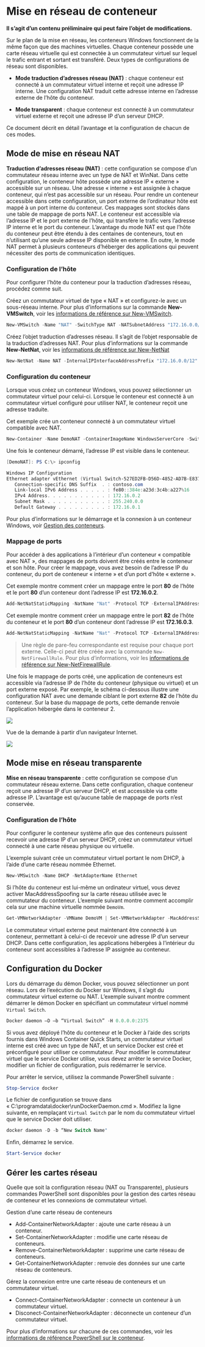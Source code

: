 # Mise en réseau de conteneur

**Il s’agit d’un contenu préliminaire qui peut faire l’objet de modifications.**

Sur le plan de la mise en réseau, les conteneurs Windows fonctionnent de la même façon que des machines virtuelles. Chaque conteneur possède une carte réseau virtuelle qui est connectée à un commutateur virtuel sur lequel le trafic entrant et sortant est transféré. Deux types de configurations de réseau sont disponibles.

- **Mode traduction d’adresses réseau (NAT)** : chaque conteneur est connecté à un commutateur virtuel interne et reçoit une adresse IP interne. Une configuration NAT traduit cette adresse interne en l’adresse externe de l’hôte du conteneur.

- **Mode transparent** : chaque conteneur est connecté à un commutateur virtuel externe et reçoit une adresse IP d’un serveur DHCP.

Ce document décrit en détail l’avantage et la configuration de chacun de ces modes.

## Mode de mise en réseau NAT

**Traduction d’adresses réseau (NAT)** : cette configuration se compose d’un commutateur réseau interne avec un type de NAT et WinNat. Dans cette configuration, le conteneur hôte possède une adresse IP « externe » accessible sur un réseau. Une adresse « interne » est assignée à chaque conteneur, qui n’est pas accessible sur un réseau. Pour rendre un conteneur accessible dans cette configuration, un port externe de l’ordinateur hôte est mappé à un port interne du conteneur. Ces mappages sont stockés dans une table de mappage de ports NAT. Le conteneur est accessible via l’adresse IP et le port externe de l’hôte, qui transfère le trafic vers l’adresse IP interne et le port du conteneur. L’avantage du mode NAT est que l’hôte du conteneur peut être étendu à des centaines de conteneurs, tout en n’utilisant qu’une seule adresse IP disponible en externe. En outre, le mode NAT permet à plusieurs conteneurs d’héberger des applications qui peuvent nécessiter des ports de communication identiques.

### Configuration de l’hôte

Pour configurer l’hôte du conteneur pour la traduction d’adresses réseau, procédez comme suit.

Créez un commutateur virtuel de type « NAT » et configurez-le avec un sous-réseau interne. Pour plus d’informations sur la commande **New-VMSwitch**, voir les [informations de référence sur New-VMSwitch](https://technet.microsoft.com/en-us/library/hh848455.aspx).

```powershell
New-VMSwitch -Name "NAT" -SwitchType NAT -NATSubnetAddress "172.16.0.0/12"
```
Créez l’objet traduction d’adresses réseau. Il s’agit de l’objet responsable de la traduction d’adresses NAT. Pour plus d’informations sur la commande **New-NetNat**, voir les [informations de référence sur New-NetNat](https://technet.microsoft.com/en-us/library/dn283361.aspx)

```powershell
New-NetNat -Name NAT -InternalIPInterfaceAddressPrefix "172.16.0.0/12" 
```

### Configuration du conteneur

Lorsque vous créez un conteneur Windows, vous pouvez sélectionner un commutateur virtuel pour celui-ci. Lorsque le conteneur est connecté à un commutateur virtuel configuré pour utiliser NAT, le conteneur reçoit une adresse traduite.

Cet exemple crée un conteneur connecté à un commutateur virtuel compatible avec NAT.

```powershell
New-Container -Name DemoNAT -ContainerImageName WindowsServerCore -SwitchName "NAT"
```

Une fois le conteneur démarré, l’adresse IP est visible dans le conteneur.

```powershell
[DemoNAT]: PS C:\> ipconfig

Windows IP Configuration
Ethernet adapter vEthernet (Virtual Switch-527ED2FB-D56D-4852-AD7B-E83732A032F5-0):
   Connection-specific DNS Suffix  . : contoso.com
   Link-local IPv6 Address . . . . . : fe80::384e:a23d:3c4b:a227%16
   IPv4 Address. . . . . . . . . . . : 172.16.0.2
   Subnet Mask . . . . . . . . . . . : 255.240.0.0
   Default Gateway . . . . . . . . . : 172.16.0.1
```

Pour plus d’informations sur le démarrage et la connexion à un conteneur Windows, voir [Gestion des conteneurs](./manage_containers.md).

### Mappage de ports

Pour accéder à des applications à l’intérieur d’un conteneur « compatible avec NAT », des mappages de ports doivent être créés entre le conteneur et son hôte. Pour créer le mappage, vous avez besoin de l’adresse IP du conteneur, du port de conteneur « interne » et d’un port d’hôte « externe ».

Cet exemple montre comment créer un mappage entre le port **80** de l’hôte et le port **80** d’un conteneur dont l’adresse IP est **172.16.0.2**.

```powershell
Add-NetNatStaticMapping -NatName "Nat" -Protocol TCP -ExternalIPAddress 0.0.0.0 -InternalIPAddress 172.16.0.2 -InternalPort 80 -ExternalPort 80
```

Cet exemple montre comment créer un mappage entre le port **82** de l’hôte du conteneur et le port **80** d’un conteneur dont l’adresse IP est **172.16.0.3**.

```powershell
Add-NetNatStaticMapping -NatName "Nat" -Protocol TCP -ExternalIPAddress 0.0.0.0 -InternalIPAddress 172.16.0.3 -InternalPort 80 -ExternalPort 82
```
>Une règle de pare-feu correspondante est requise pour chaque port externe. Celle-ci peut être créée avec la commande `New-NetFirewallRule`. Pour plus d’informations, voir les [informations de référence sur New-NetFirewallRule](https://technet.microsoft.com/en-us/library/jj554908.aspx).

Une fois le mappage de ports créé, une application de conteneurs est accessible via l’adresse IP de l’hôte du conteneur (physique ou virtuel) et un port externe exposé. Par exemple, le schéma ci-dessous illustre une configuration NAT avec une demande ciblant le port externe **82** de l’hôte du conteneur. Sur la base du mappage de ports, cette demande renvoie l’application hébergée dans le conteneur 2.

![](./media/nat1.png)

Vue de la demande à partir d’un navigateur Internet.

![](./media/portmapping.png)

## Mode mise en réseau transparente

**Mise en réseau transparente** : cette configuration se compose d’un commutateur réseau externe. Dans cette configuration, chaque conteneur reçoit une adresse IP d’un serveur DHCP, et est accessible via cette adresse IP. L’avantage est qu’aucune table de mappage de ports n’est conservée.

### Configuration de l’hôte

Pour configurer le conteneur système afin que des conteneurs puissent recevoir une adresse IP d’un serveur DHCP, créez un commutateur virtuel connecté à une carte réseau physique ou virtuelle.

L’exemple suivant crée un commutateur virtuel portant le nom DHCP, à l’aide d’une carte réseau nommée Ethernet.

```powershell
New-VMSwitch -Name DHCP -NetAdapterName Ethernet
```

Si l’hôte du conteneur est lui-même un ordinateur virtuel, vous devez activer MacAddressSpoofing sur la carte réseau utilisée avec le commutateur du conteneur. L’exemple suivant montre comment accomplir cela sur une machine virtuelle nommée `DemoVm`.

```powershell
Get-VMNetworkAdapter -VMName DemoVM | Set-VMNetworkAdapter -MacAddressSpoofing On
```
Le commutateur virtuel externe peut maintenant être connecté à un conteneur, permettant à celui-ci de recevoir une adresse IP d’un serveur DHCP. Dans cette configuration, les applications hébergées à l’intérieur du conteneur sont accessibles à l’adresse IP assignée au conteneur.

## Configuration du Docker

Lors du démarrage du démon Docker, vous pouvez sélectionner un pont réseau. Lors de l’exécution du Docker sur Windows, il s’agit du commutateur virtuel externe ou NAT. L’exemple suivant montre comment démarrer le démon Docker en spécifiant un commutateur virtuel nommé `Virtual Switch`.

```powershell
Docker daemon –D –b “Virtual Switch” -H 0.0.0.0:2375
```

Si vous avez déployé l’hôte du conteneur et le Docker à l’aide des scripts fournis dans Windows Container Quick Starts, un commutateur virtuel interne est créé avec un type de NAT, et un service Docker est créé et préconfiguré pour utiliser ce commutateur. Pour modifier le commutateur virtuel que le service Docker utilise, vous devez arrêter le service Docker, modifier un fichier de configuration, puis redémarrer le service.

Pour arrêter le service, utilisez la commande PowerShell suivante :

```powershell
Stop-Service docker
```

Le fichier de configuration se trouve dans « C:\programdata\docker\runDockerDaemon.cmd ». Modifiez la ligne suivante, en remplaçant `Virtual Switch` par le nom du commutateur virtuel que le service Docker doit utiliser.

```powershell
docker daemon -D -b “New Switch Name"
```
Enfin, démarrez le service.

```powershell
Start-Service docker
```

## Gérer les cartes réseau

Quelle que soit la configuration réseau (NAT ou Transparente), plusieurs commandes PowerShell sont disponibles pour la gestion des cartes réseau de conteneur et les connexions de commutateur virtuel.

Gestion d’une carte réseau de conteneurs

- Add-ContainerNetworkAdapter : ajoute une carte réseau à un conteneur.
- Set-ContainerNetworkAdapter : modifie une carte réseau de conteneurs.
- Remove-ContainerNetworkAdapter : supprime une carte réseau de conteneurs.
- Get-ContainerNetworkAdapter : renvoie des données sur une carte réseau de conteneurs.

Gérez la connexion entre une carte réseau de conteneurs et un commutateur virtuel.

- Connect-ContainerNetworkAdapter : connecte un conteneur à un commutateur virtuel.
- Disconect-ContainerNetworkAdapter : déconnecte un conteneur d’un commutateur virtuel.

Pour plus d’informations sur chacune de ces commandes, voir les [informations de référence PowerShell sur le conteneur](https://technet.microsoft.com/en-us/library/mt433069.aspx).




<!--HONumber=Jan16_HO1-->
